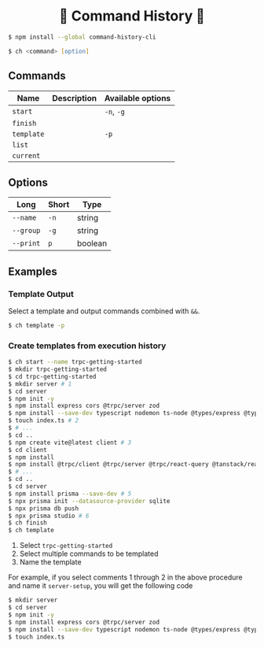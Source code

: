 <h1 align="center">🚧 Command History 🚧</h1>

```zsh
$ npm install --global command-history-cli
```

```zsh
$ ch <command> [option]
```

## Commands

| Name       | Description | Available options |
| ---------- | ----------- | ----------------- |
| `start`    |             | `-n`, `-g`        |
| `finish`   |             |                   |
| `template` |             | `-p`              |
| `list`     |             |                   |
| `current`  |             |                   |

## Options

| Long      | Short | Type    |
| --------- | ----- | ------- |
| `--name`  | `-n`  | string  |
| `--group` | `-g`  | string  |
| `--print` | `p`   | boolean |

## Examples

### Template Output

Select a template and output commands combined with `&&`.

```zsh
$ ch template -p
```

### Create templates from execution history

```zsh
$ ch start --name trpc-getting-started
$ mkdir trpc-getting-started
$ cd trpc-getting-started
$ mkdir server # 1
$ cd server
$ npm init -y
$ npm install express cors @trpc/server zod
$ npm install --save-dev typescript nodemon ts-node @types/express @types/node @types/cors
$ touch index.ts # 2
$ # ...
$ cd ..
$ npm create vite@latest client # 3
$ cd client
$ npm install
$ npm install @trpc/client @trpc/server @trpc/react-query @tanstack/react-query # 4
$ # ...
$ cd ..
$ cd server
$ npm install prisma --save-dev # 5
$ npx prisma init --datasource-provider sqlite
$ npx prisma db push
$ npx prisma studio # 6
$ ch finish
$ ch template
```

1. Select `trpc-getting-started`
2. Select multiple commands to be templated
3. Name the template

For example, if you select comments 1 through 2 in the above procedure and name it `server-setup`, you will get the following code

```zsh
$ mkdir server
$ cd server
$ npm init -y
$ npm install express cors @trpc/server zod
$ npm install --save-dev typescript nodemon ts-node @types/express @types/node @types/cors
$ touch index.ts
```
